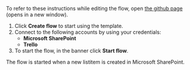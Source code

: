To refer to these instructions while editing the flow, open [the github page](https://github.com/ot4i/app-connect-templates/tree/main/resources/markdown/Create%20a%20Trello%20card%20for%20new%20SharePoint%20listitem_instructions.md) (opens in a new window).

1.	Click **Create flow** to start using the template.
2.	Connect to the following accounts by using your credentials:
    -	**Microsoft SharePoint** 
    - **Trello**
3.	To start the flow, in the banner click **Start flow**.

The flow is started when a new listitem is created in Microsoft SharePoint.
